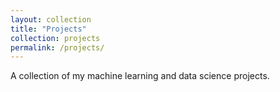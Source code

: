 ```yaml
---
layout: collection
title: "Projects"
collection: projects
permalink: /projects/
---
```


A collection of my machine learning and data science projects.
